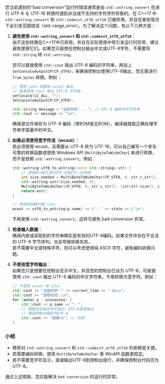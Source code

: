 您当前遇到的“bad conversion”运行时错误通常是由 `std::wstring_convert` 在进行 UTF-8 与 UTF-16 转换时遇到非法或不支持的字符序列导致的。在 C++17 中 `std::wstring_convert` 和 `std::codecvt_utf8_utf16` 已被弃用，并且在某些情况下会引发范围错误（std::range_error）。为了解决这个问题，有以下几种方案：

1. **避免使用 `std::wstring_convert` 和 `std::codecvt_utf8_utf16`**：  
    由于这些转换在C++17中已弃用，并且在实际使用中常引发运行时异常，建议避免使用它们。如果您只是想在控制台输出中文或UTF-8字符，不需要将 `std::string` 转 `std::wstring`。
    
    您可以直接使用 `std::cout` 输出 UTF-8 编码的字符串，再加上 `SetConsoleOutputCP(CP_UTF8);` 来确保控制台使用UTF-8输出，而无需进行 `from_bytes` 转换。例如：
    
    ```cpp
    // 移除 s2ws 函数和 wcout 输出
    // 直接使用 cout 输出 UTF-8 字符串
    setlocale(LC_ALL, "");
    SetConsoleOutputCP(CP_UTF8);
    
    std::string message = "当前时刻：..."; // UTF-8 编码中文字符串
    std::cout << message << "\n";
    ```
    
    确保源文件保存为 UTF-8 编码（带BOM或无BOM），编译器就能正确处理字符串字面量中的中文。
    
2. **如果必须使用宽字符流（wcout）**：  
    若必须使用 wcout，且需要从 UTF-8 转为 UTF-16，可以自己编写一个安全可靠的转换函数或使用 Windows API (`MultiByteToWideChar`) 来进行转换，而不是依赖 `std::wstring_convert`。例如：
    
    ```cpp
    std::wstring utf8_to_wstring(const std::string& str) {
        // 使用WinAPI进行UTF-8到UTF-16转换
        int size_needed = MultiByteToWideChar(CP_UTF8, 0, str.c_str(), (int)str.size(), NULL, 0);
        std::wstring wstr(size_needed, 0);
        MultiByteToWideChar(CP_UTF8, 0, str.c_str(), (int)str.size(), &wstr[0], size_needed);
        return wstr;
    }
    
    // 使用该函数代替 s2ws
    wcout << utf8_to_wstring(p.name) << L": " << state << L"\n";
    ```
    
    不再使用 `std::wstring_convert`，这样可避免 bad conversion 异常。
    
3. **检查输入数据**：  
    确保内嵌或读取到的字符串确实是有效的UTF-8编码。如果文件中存在不合法的 UTF-8 字节序列，也会导致转换失败。  
    若不需要中文或特殊字符，则可以考虑使用纯 ASCII 字符，避免编码转换问题。
    
4. **不使用宽字符输出**：  
    如果您只是想要在控制台显示中文，并且您的控制台已设为 UTF-8，可直接使用 `std::cout` 输出 UTF-8 编码的中文字符串，不用转换为宽字符。例如：
    
    ```cpp
    // 不使用 wcout 和 s2ws
    std::cout << "当前时刻：" << current_time << " ms\n";
    std::cout << "进程状态：\n";
    for (auto& p : processes) {
        std::cout << p.name << ": ";
        // 根据状态输出中文描述，UTF-8直接输出
        // 确保控制台编码为UTF-8
        std::cout << "就绪\n"; // 示例
    }
    ```
    

### 小结

- 移除对 `std::wstring_convert` 和 `std::codecvt_utf8_utf16` 的依赖是关键。
- 若需要编码转换，使用 `MultiByteToWideChar` 等 WinAPI 函数更稳定。
- 若不需要宽字符显示，直接输出UTF-8到控制台就行，并确保控制台代码页为UTF-8。

通过上述措施，您应能解决 `bad conversion` 的运行时异常。